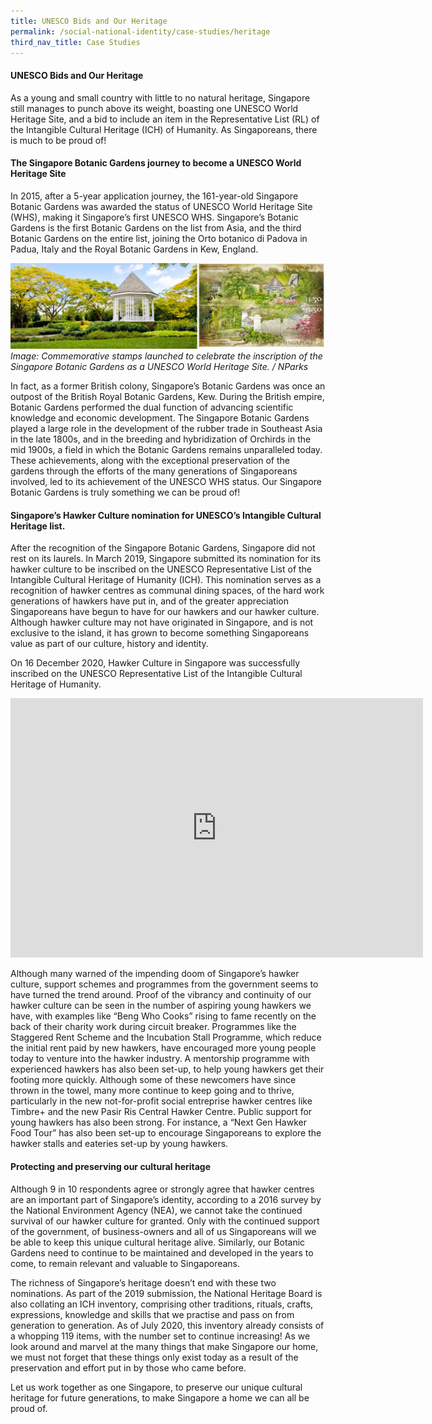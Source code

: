 ```yaml
---
title: UNESCO Bids and Our Heritage
permalink: /social-national-identity/case-studies/heritage
third_nav_title: Case Studies
---
```

#### UNESCO Bids and Our Heritage

As a young and small country with little to no natural heritage, Singapore still manages to punch above its weight, boasting one UNESCO World Heritage Site, and a bid to include an item in the Representative List (RL) of the Intangible Cultural Heritage (ICH) of Humanity. As Singaporeans, there is much to be proud of!

#### The Singapore Botanic Gardens journey to become a UNESCO World Heritage Site

In 2015, after a 5-year application journey, the 161-year-old Singapore Botanic Gardens was awarded the status of UNESCO World Heritage Site (WHS), making it Singapore’s first UNESCO WHS. Singapore’s Botanic Gardens is the first Botanic Gardens on the list from Asia, and the third Botanic Gardens on the entire list, joining the Orto botanico di Padova in Padua, Italy and the Royal Botanic Gardens in Kew, England.

![Alt text for image on Isomer site](/images/society/case-studies/botgard.jpg)*Image: Commemorative stamps launched to celebrate the inscription of the Singapore Botanic Gardens as a UNESCO World Heritage Site. / NParks*

In fact, as a former British colony, Singapore’s Botanic Gardens was once an outpost of the British Royal Botanic Gardens, Kew. During the British empire, Botanic Gardens performed the dual function of advancing scientific knowledge and economic development. The Singapore Botanic Gardens played a large role in the development of the rubber trade in Southeast Asia in the late 1800s, and in the breeding and hybridization of Orchirds in the mid 1900s, a field in which the Botanic Gardens remains unparalleled today. These achievements, along with the exceptional preservation of the gardens through the efforts of the many generations of Singaporeans involved, led to its achievement of the UNESCO WHS status. Our Singapore Botanic Gardens is truly something we can be proud of!

#### Singapore’s Hawker Culture nomination for UNESCO’s Intangible Cultural Heritage list.

After the recognition of the Singapore Botanic Gardens, Singapore did not rest on its laurels. In March 2019, Singapore submitted its nomination for its hawker culture to be inscribed on the UNESCO Representative List of the Intangible Cultural Heritage of Humanity (ICH). This nomination serves as a recognition of hawker centres as communal dining spaces, of the hard work generations of hawkers have put in, and of the greater appreciation Singaporeans have begun to have for our hawkers and our hawker culture. Although hawker culture may not have originated in Singapore, and is not exclusive to the island, it has grown to become something Singaporeans value as part of our culture, history and identity.

On 16 December 2020, Hawker Culture in Singapore was successfully inscribed on the UNESCO Representative List of the Intangible Cultural Heritage of Humanity. 

<iframe width="660" height="415" src="https://www.youtube.com/embed/PcSEBDCRt-I" title="YouTube video player" frameborder="0" allow="accelerometer; autoplay; clipboard-write; encrypted-media; gyroscope; picture-in-picture" allowfullscreen></iframe>

Although many warned of the impending doom of Singapore’s hawker culture, support schemes and programmes from the government seems to have turned the trend around. Proof of the vibrancy and continuity of our hawker culture can be seen in the number of aspiring young hawkers we have, with examples like “Beng Who Cooks” rising to fame recently on the back of their charity work during circuit breaker. Programmes like the Staggered Rent Scheme and the Incubation Stall Programme, which reduce the initial rent paid by new hawkers, have encouraged more young people today to venture into the hawker industry. A mentorship programme with experienced hawkers has also been set-up, to help young hawkers get their footing more quickly. Although some of these newcomers have since thrown in the towel, many more continue to keep going and to thrive, particularly in the new not-for-profit social entreprise hawker centres like Timbre+ and the new Pasir Ris Central Hawker Centre. Public support for young hawkers has also been strong. For instance, a “Next Gen Hawker Food Tour” has also been set-up to encourage Singaporeans to explore the hawker stalls and eateries set-up by young hawkers.

#### Protecting and preserving our cultural heritage

Although 9 in 10 respondents agree or strongly agree that hawker centres are an important part of Singapore’s identity, according to a 2016 survey by the National Environment Agency (NEA), we cannot take the continued survival of our hawker culture for granted. Only with the continued support of the government, of business-owners and all of us Singaporeans will we be able to keep this unique cultural heritage alive. Similarly, our Botanic Gardens need to continue to be maintained and developed in the years to come, to remain relevant and valuable to Singaporeans.

The richness of Singapore’s heritage doesn’t end with these two nominations. As part of the 2019 submission, the National Heritage Board is also collating an ICH inventory, comprising other traditions, rituals, crafts, expressions, knowledge and skills that we practise and pass on from generation to generation. As of July 2020, this inventory already consists of a whopping 119 items, with the number set to continue increasing! As we look around and marvel at the many things that make Singapore our home, we must not forget that these things only exist today as a result of the preservation and effort put in by those who came before. 

Let us work together as one Singapore, to preserve our unique cultural heritage for future generations, to make Singapore a home we can all be proud of.